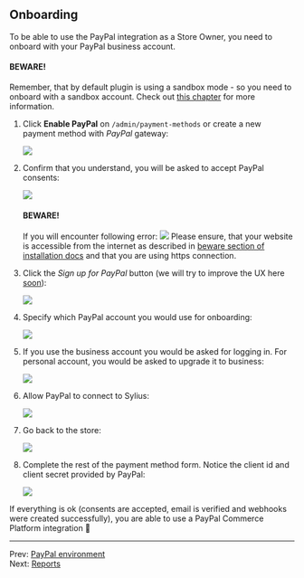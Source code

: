 ## Onboarding

To be able to use the PayPal integration as a Store Owner, you need to onboard with your PayPal business account.

#### BEWARE!

Remember, that by default plugin is using a sandbox mode - so you need to onboard with a sandbox account.
Check out [this chapter](sandbox-vs-live.md) for more information.

1. Click **Enable PayPal** on `/admin/payment-methods` or create a new payment method with _PayPal_ gateway:

    ![](onboarding/step1.png)

1. Confirm that you understand, you will be asked to accept PayPal consents:

    ![](onboarding/step2.png)
    
    #### BEWARE!

    If you will encounter following error:
    ![](onboarding/http-error.png)
    Please ensure, that your website is accessible from the internet as described in [beware section of installation docs](installation.md#beware)
    and that you are using https connection.

1. Click the _Sign up for PayPal_ button (we will try to improve the UX here [soon](https://github.com/Sylius/PayPalPlugin/issues/114)):

    ![](onboarding/step3.png)
    
1. Specify which PayPal account you would use for onboarding:

    ![](onboarding/step4.png)
    
1. If you use the business account you would be asked for logging in. For personal account, you would be asked to upgrade it to business:

    ![](onboarding/step5.png)
    
1. Allow PayPal to connect to Sylius:

    ![](onboarding/step6.png)
    
1. Go back to the store:

    ![](onboarding/step7.png)
    
1. Complete the rest of the payment method form. Notice the client id and client secret provided by PayPal:

    ![](onboarding/step8.png)
    
If everything is ok (consents are accepted, email is verified and webhooks were created successfully), you are able
to use a PayPal Commerce Platform integration 🎉

---

Prev: [PayPal environment](sandbox-vs-live.md)  
Next: [Reports](reports.md)
